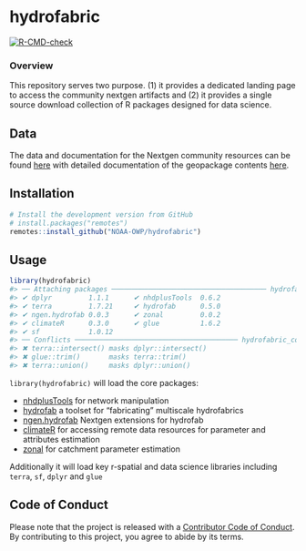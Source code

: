 
<!-- README.md is generated from README.Rmd. Please edit that file -->

# hydrofabric

<!-- badges: start -->

[![R-CMD-check](https://github.com/NOAA-OWP/hydrofabric/workflows/R-CMD-check/badge.svg)](https://github.com/NOAA-OWP/hydrofabric/actions)
<!-- badges: end -->

### Overview

This repository serves two purpose. (1) it provides a dedicated landing
page to access the community nextgen artifacts and (2) it provides a
single source download collection of R packages designed for data
science.

## Data

The data and documentation for the Nextgen community resources can be
found [here](https://noaa-owp.github.io/hydrofabric/) with detailed
documentation of the geopackage contents
[here](https://noaa-owp.github.io/hydrofabric/schema.html).

## Installation

``` r
# Install the development version from GitHub
# install.packages("remotes")
remotes::install_github("NOAA-OWP/hydrofabric")
```

## Usage

``` r
library(hydrofabric)
#> ── Attaching packages ────────────────────────────────────── hydrofabric0.0.6 ──
#> ✔ dplyr         1.1.1      ✔ nhdplusTools  0.6.2 
#> ✔ terra         1.7.21     ✔ hydrofab      0.5.0 
#> ✔ ngen.hydrofab 0.0.3      ✔ zonal         0.0.2 
#> ✔ climateR      0.3.0      ✔ glue          1.6.2 
#> ✔ sf            1.0.12
#> ── Conflicts ──────────────────────────────────────── hydrofabric_conflicts() ──
#> ✖ terra::intersect() masks dplyr::intersect()
#> ✖ glue::trim()       masks terra::trim()
#> ✖ terra::union()     masks dplyr::union()
```

`library(hydrofabric)` will load the core packages:

- [nhdplusTools](https://github.com/usgs-r/nhdplusTools/) for network
  manipulation
- [hydrofab](https://github.com/mikejohnson51/hydrofab) a toolset for
  “fabricating” multiscale hydrofabrics
- [ngen.hydrofab](https://github.com/mikejohnson51/ngen.hydrofab)
  Nextgen extensions for hydrofab
- [climateR](https://github.com/mikejohnson51/climateR) for accessing
  remote data resources for parameter and attributes estimation
- [zonal](https://github.com/mikejohnson51/zonal) for catchment
  parameter estimation

Additionally it will load key r-spatial and data science libraries
including `terra`, `sf`, `dplyr` and `glue`

## Code of Conduct

Please note that the project is released with a [Contributor Code of
Conduct](). By contributing to this project, you agree to abide by its
terms.
